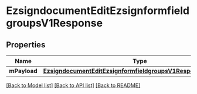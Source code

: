 # EzsigndocumentEditEzsignformfieldgroupsV1Response

## Properties
Name | Type | Description | Notes
------------ | ------------- | ------------- | -------------
**mPayload** | [**EzsigndocumentEditEzsignformfieldgroupsV1ResponseMPayload***](EzsigndocumentEditEzsignformfieldgroupsV1ResponseMPayload.md) |  | 

[[Back to Model list]](../README.md#documentation-for-models) [[Back to API list]](../README.md#documentation-for-api-endpoints) [[Back to README]](../README.md)



